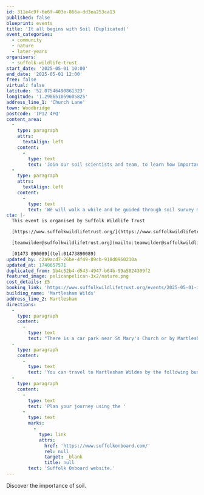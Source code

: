 ```yaml
---
id: 311e4c9f-6e6f-403e-866a-dd3ea253ca13
published: false
blueprint: events
title: 'It all begins with Soil (Duplicated)'
event_categories:
  - community
  - nature
  - later-years
organisers:
  - suffolk-wildlife-trust
start_date: '2025-05-01 10:00'
end_date: '2025-05-01 12:00'
free: false
virtual: false
latitude: '52.07546490861323'
longitude: '1.298651059605825'
address_line_1: 'Church Lane'
town: Woodbridge
postcode: 'IP12 4PQ'
content_area:
  -
    type: paragraph
    attrs:
      textAlign: left
    content:
      -
        type: text
        text: 'Join our soil scientists and team, to learn how important soil is to nature, and how it will recover over time, to influence what will grow at Martlesham Wilds. '
  -
    type: paragraph
    attrs:
      textAlign: left
    content:
      -
        type: text
        text: 'We will walk a while and be guided through soil survey methodology, and have a chance to get a little muddy and explore the texture of different soils as well as looking for worms! Soil is important in gardens as well, so come and get some tips on how to best help your soil recover.'
cta: |-
  This event is organised by Suffolk Wildlife Trust

  [https://www.suffolkwildlifetrust.org/](https://www.suffolkwildlifetrust.org/)

  [teamwilder@suffolkwildlifetrust.org](mailto:teamwilder@suffolkwildlifetrust.org)

  [01473 890089](tel:01473890089)
updated_by: c2a9acd7-26be-4f49-89cb-918d0960210a
updated_at: 1740657571
duplicated_from: 1b4c52b4-d543-4947-b64b-99a5824309f2
featured_image: pelicanpelican-3x2/nature.png
cost_details: £5
booking_link: 'https://www.suffolkwildlifetrust.org/events/2025-05-01-it-all-begins-soil-martlesham-wilds'
building_name: 'Martlesham Wilds'
address_line_2: Martlesham
directions:
  -
    type: paragraph
    content:
      -
        type: text
        text: "There is a car park near St Mary's Church or by Martlesham Recreation Ground."
  -
    type: paragraph
    content:
      -
        type: text
        text: 'You can travel to Martlesham Wildes by the following bus routes - 63 (Framlingham), 65 (Rendlesham), 66 (Ipswich), and 73 (village links).'
  -
    type: paragraph
    content:
      -
        type: text
        text: 'Plan your journey using the '
      -
        type: text
        marks:
          -
            type: link
            attrs:
              href: 'https://www.suffolkonboard.com/'
              rel: null
              target: _blank
              title: null
        text: 'Suffolk Onboard website.'
---
```

Discover the importance of soil.